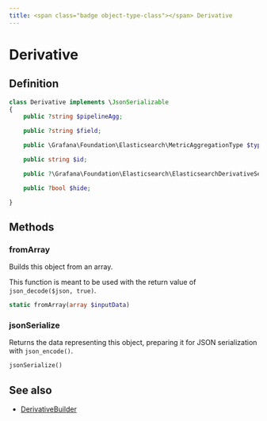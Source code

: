 ```yaml
---
title: <span class="badge object-type-class"></span> Derivative
---
```

# <span class="badge object-type-class"></span> Derivative

## Definition

```php
class Derivative implements \JsonSerializable
{
    public ?string $pipelineAgg;

    public ?string $field;

    public \Grafana\Foundation\Elasticsearch\MetricAggregationType $type;

    public string $id;

    public ?\Grafana\Foundation\Elasticsearch\ElasticsearchDerivativeSettings $settings;

    public ?bool $hide;

}
```
## Methods

### <span class="badge object-method"></span> fromArray

Builds this object from an array.

This function is meant to be used with the return value of `json_decode($json, true)`.

```php
static fromArray(array $inputData)
```

### <span class="badge object-method"></span> jsonSerialize

Returns the data representing this object, preparing it for JSON serialization with `json_encode()`.

```php
jsonSerialize()
```

## See also

 * <span class="badge builder"></span> [DerivativeBuilder](./builder-DerivativeBuilder.md)
